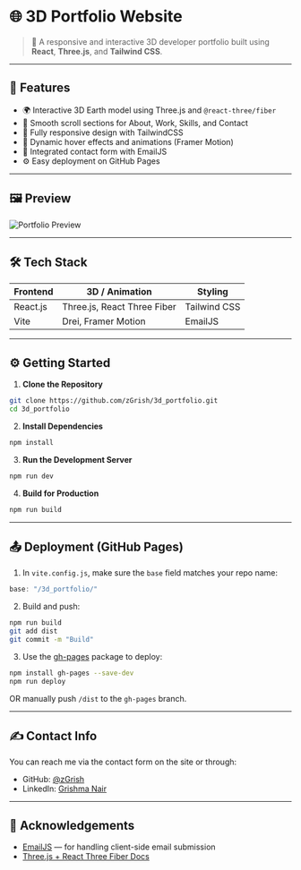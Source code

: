 # 🌐 3D Portfolio Website

> 🚀 A responsive and interactive 3D developer portfolio built using **React**, **Three.js**, and **Tailwind CSS**.

---

## 📌 Features

- 🌍 Interactive 3D Earth model using Three.js and `@react-three/fiber`
- 💼 Smooth scroll sections for About, Work, Skills, and Contact
- 📱 Fully responsive design with TailwindCSS
- 🎨 Dynamic hover effects and animations (Framer Motion)
- 💬 Integrated contact form with EmailJS
- ⚙️ Easy deployment on GitHub Pages

---

## 🖼️ Preview

![Portfolio Preview](./preview.png) <!-- Add a screenshot or screen recording here -->

---

## 🛠️ Tech Stack

| Frontend        | 3D / Animation        | Styling        |
|-----------------|-----------------------|----------------|
| React.js        | Three.js, React Three Fiber | Tailwind CSS |
| Vite            | Drei, Framer Motion   | EmailJS        |

---

## ⚙️ Getting Started

1. **Clone the Repository**
```bash
git clone https://github.com/zGrish/3d_portfolio.git
cd 3d_portfolio
````

2. **Install Dependencies**

```bash
npm install
```

3. **Run the Development Server**

```bash
npm run dev
```

4. **Build for Production**

```bash
npm run build
```

---

## 📤 Deployment (GitHub Pages)

1. In `vite.config.js`, make sure the `base` field matches your repo name:

```js
base: "/3d_portfolio/"
```

2. Build and push:

```bash
npm run build
git add dist
git commit -m "Build"
```

3. Use the [gh-pages](https://www.npmjs.com/package/gh-pages) package to deploy:

```bash
npm install gh-pages --save-dev
npm run deploy
```

OR manually push `/dist` to the `gh-pages` branch.

---

## ✍️ Contact Info

You can reach me via the contact form on the site or through:

* GitHub: [@zGrish](https://github.com/zGrish)
* LinkedIn: [Grishma Nair](www.linkedin.com/in/grishma-nair-in)

---

## 🙏 Acknowledgements

* [EmailJS](https://www.emailjs.com/) — for handling client-side email submission
* [Three.js + React Three Fiber Docs](https://docs.pmnd.rs/react-three-fiber/getting-started/introduction)

